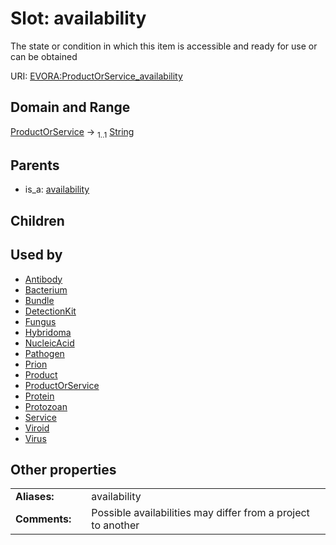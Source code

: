 
# Slot: availability

The state or condition in which this item is accessible and ready for use or can be obtained

URI: [EVORA:ProductOrService_availability](https://evora-project.eu/ProductOrService_availability)


## Domain and Range

[ProductOrService](ProductOrService.md) &#8594;  <sub>1..1</sub> [String](types/String.md)

## Parents

 *  is_a: [availability](availability.md)

## Children


## Used by

 * [Antibody](Antibody.md)
 * [Bacterium](Bacterium.md)
 * [Bundle](Bundle.md)
 * [DetectionKit](DetectionKit.md)
 * [Fungus](Fungus.md)
 * [Hybridoma](Hybridoma.md)
 * [NucleicAcid](NucleicAcid.md)
 * [Pathogen](Pathogen.md)
 * [Prion](Prion.md)
 * [Product](Product.md)
 * [ProductOrService](ProductOrService.md)
 * [Protein](Protein.md)
 * [Protozoan](Protozoan.md)
 * [Service](Service.md)
 * [Viroid](Viroid.md)
 * [Virus](Virus.md)

## Other properties

|  |  |  |
| --- | --- | --- |
| **Aliases:** | | availability |
| **Comments:** | | Possible availabilities may differ from a project to another |